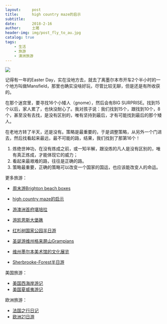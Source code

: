 ```yaml
---
layout:     post
title:      high country maze的启示
subtitle:   
date:       2018-2-16
author:     土猪
header-img: img/post_fly_to_au.jpg
catalog: true
tags:
    - 生活
    - 旅游
    - 澳洲旅游
---
```


![](https://steemitimages.com/DQmRyZnKAvbtNKE8EWUMQKjUEAu2CzwgKzcXMY9vSNoaTiM/image.png)

记得有一年的Easter Day，实在没地方去，就去了离墨尔本市开车2个半小时的一个地方叫做Mansfield，那里也确实没啥好玩，尽管比较无聊，但是还是有所收获的。


在那个迷宫里，要寻找16个小矮人（gnome），然后会有BIG SURPRISE。找到15个以后，家人累了，也快没耐心了。我对孩子说：我们找到15个，跟找到10个，8个，甚至没有去找，是没有区别的，唯有坚持到最后，才有可能找到最后的那个矮人。


在老地方转了半天，还是没有。策略是最重要的，于是调整策略，从另外一个门进去，然后找看起来最远，最不可能的路，结果，我们找到了那第16个！


1. 炼绝世神功，在没有炼成之前，或一知半解，跟没炼的凡人是没有区别的，唯有真正炼成，才能体现它的威力； 
2. 看起来最艰难的路，往往是正确的路。 
3. 策略最重要，正确的策略可以改变一个国家的国运，也应该能改变人的命运。



更多旅游：

- [周末游Brighton beach boxes](http://livinginau.life/2018/10/11/%E5%91%A8%E6%9C%AB%E6%B8%B8Brighton-beach-boxes/)
- 
  [high country maze的启示](http://livinginau.life/2018/02/16/high-country-maze%E7%9A%84%E5%90%AF%E7%A4%BA/)

- 
  [游澳洲首府堪培拉](http://livinginau.life/2018/01/16/%E6%B8%B8%E6%BE%B3%E6%B4%B2%E9%A6%96%E5%BA%9C%E5%A0%AA%E5%9F%B9%E6%8B%89/)

- [游凯恩斯大堡礁](http://livinginau.life/2018/01/10/%E6%B8%B8%E5%87%AF%E6%81%A9%E6%96%AF%E5%A4%A7%E5%A0%A1%E7%A4%81/)

- [红杉树国家公园半日游](http://livinginau.life/2020/02/23/%E7%BA%A2%E6%9D%89%E6%A0%91%E5%9B%BD%E5%AE%B6%E5%85%AC%E5%9B%AD%E5%8D%8A%E6%97%A5%E6%B8%B8/)

- [圣诞游维州格来屏山Grampians](http://livinginau.life/2018/12/24/%E5%9C%A3%E8%AF%9E%E6%97%85%E6%B8%B8-%E6%BE%B3%E5%A4%A7%E5%88%A9%E4%BA%9A%E7%BB%B4%E5%B7%9EGrampians/)

- [维州墨尔本美术馆的文化展览](http://livinginau.life/2020/03/20/Follow-me-to-the-exhibition-in-National-Gallery-of-Victoria/)

- [Sherbrooke-Forest半日游](http://livinginau.life/2020/03/17/Sherbrooke-Forest%E5%8D%8A%E6%97%A5%E6%B8%B8/)



美国旅游：

- [美国西海岸游记](http://livinginau.life/2017/10/11/%E7%BE%8E%E5%9B%BD%E8%A5%BF%E6%B5%B7%E5%B2%B8%E6%B8%B8%E8%AE%B0/)
- [美国夏威夷游记](http://livinginau.life/2020/01/31/%E7%BE%8E%E5%9B%BD%E5%A4%8F%E5%A8%81%E5%A4%B7%E6%B8%B8%E8%AE%B0/)

欧洲旅游：

- [法国之行日记](http://livinginau.life/2005/04/23/%E6%B3%95%E5%9B%BD%E4%B9%8B%E6%B8%B8/)
- [欧洲21日游](http://livinginau.life/2019/02/22/%E6%AC%A7%E6%B4%B221%E6%97%A5%E6%B8%B8%E5%87%86%E5%A4%87%E7%AF%87/)
